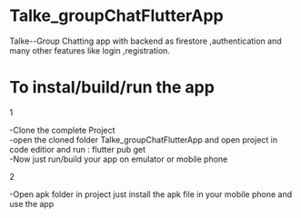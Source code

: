 # Talke_groupChatFlutterApp
Talke--Group Chatting app with backend as firestore ,authentication and many other features like login ,registration.

# To instal/build/run the app

1

   -Clone the complete Project  
   -open the cloned folder Talke_groupChatFlutterApp and open project in code editior and run : flutter pub get  
   -Now just run/build your app on emulator or mobile phone

2

   -Open apk folder in project just install the apk file in your mobile phone and use the app
